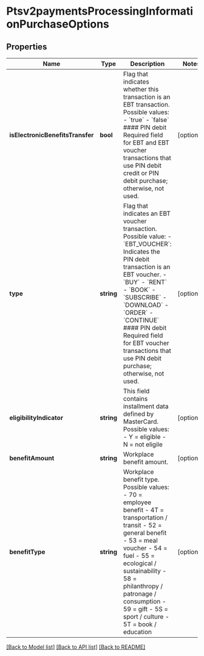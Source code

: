 # Ptsv2paymentsProcessingInformationPurchaseOptions

## Properties
Name | Type | Description | Notes
------------ | ------------- | ------------- | -------------
**isElectronicBenefitsTransfer** | **bool** | Flag that indicates whether this transaction is an EBT transaction. Possible values: - &#x60;true&#x60; - &#x60;false&#x60;  #### PIN debit Required field for EBT and EBT voucher transactions that use PIN debit credit or PIN debit purchase; otherwise, not used. | [optional] 
**type** | **string** | Flag that indicates an EBT voucher transaction. Possible value: - &#x60;EBT_VOUCHER&#x60;: Indicates the PIN debit transaction is an EBT voucher. - &#x60;BUY&#x60; - &#x60;RENT&#x60; - &#x60;BOOK&#x60; - &#x60;SUBSCRIBE&#x60; - &#x60;DOWNLOAD&#x60; - &#x60;ORDER&#x60; - &#x60;CONTINUE&#x60;  #### PIN debit Required field for EBT voucher transactions that use PIN debit purchase; otherwise, not used. | [optional] 
**eligibilityIndicator** | **string** | This field contains installment data defined by MasterCard. Possible values:   - Y &#x3D; eligible   - N &#x3D; not eligile | [optional] 
**benefitAmount** | **string** | Workplace benefit amount. | [optional] 
**benefitType** | **string** | Workplace benefit type. Possible values: - 70 &#x3D; employee benefit - 4T &#x3D; transportation / transit - 52 &#x3D; general benefit - 53 &#x3D; meal voucher - 54 &#x3D; fuel - 55 &#x3D; ecological / sustainability - 58 &#x3D; philanthropy / patronage / consumption - 59 &#x3D; gift - 5S &#x3D; sport / culture - 5T &#x3D; book / education | [optional] 

[[Back to Model list]](../README.md#documentation-for-models) [[Back to API list]](../README.md#documentation-for-api-endpoints) [[Back to README]](../README.md)


